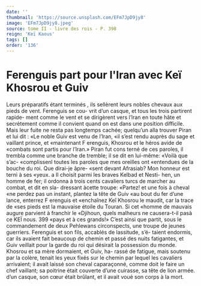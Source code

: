 ```yaml
---
date: ''
thumbnail: 'https://source.unsplash.com/EFm7JpD9jy8'
image: 'EFm7JpD9jy8.jpeg'
source: tome II - livre des rois - P. 398
reign: 'Keï Kaous'
tags: []
order: '136'
---
```


# Ferenguis part pour l'Iran avec Keï Khosrou et Guiv

Leurs préparatifs étant terminés , ils sellèrent leurs
nobles chevaux aux pieds de vent. Ferenguis se cou- vrit d’un casque, et tous les trois partirent rapide- ment comme le vent et se dirigèrent vers l’lran en toute hâte et secrètement comme il convient quand
on est dans une position difficile. Mais leur fuite ne resta pas longtemps cachée; quelqu’un alla trouver
Piran et lui dit : «Le noble Guiv est venu de l’lran,
«il s’est rendu auprès du sage et vaillant prince, et «maintenant F erenguis, Khosrou et le héros avide de «combats sont partis pour l’Iran.» Piran fut cons
terné de ces paroles, il trembla comme une branche de tremble; il se dit en lui-même: «Voilà que s’ac- «complissenl toutes les paroles que mes oreilles ont «entendues de la bouche du roi. Que dirai-je âpre- «sent devant Afrasiab? Mon honneur est terni à ses «yeux. a Il choisit parmi les braves Kelbad et Nesti- hen, un homme de fer; il ordonna à trois cents cavaliers turcs de marcher au combat, et dit en sla- dressant àcette troupe: «Partez! et une fois à cheval «ne perdez pas un instant, plantez la tête de Guiv «au bout du fer d’une lance, enterrez F erenguis et «enchaînez Keî Khosrou le maudit, car la trace de
«ses pieds est la mauvaise étoile du Touran. Si cet «homme de mauvais augure parvient à franchir le «Djihoun, quels malheurs ne causera-t-il pasà ce
KEÏ nous. 399 «pays et à ces grands!» C’est ainsi que partit, sous
le commandement de deux Pehlewans circonspects, une troupe de jeunes guerriers.
Ferenguis et son fils, accablés de lassitude, s’é-
taient endormis, car ils avaient fait beaucoup de chemin et passé des nuits fatigantes, et Guiv veillait pour la garde du roi qui désirait la possession du monde. Khosrou et sa mère dormaient, et Guiv, ha- rassé de fatigue, mais soutenu par la colère, tenait
les yeux fixés sur le chemin par lequel les cavaliers
arrivaient; il avait laissé son cheval caparaçonné,
comme doit le faire un chef vaillant; sa poitrine était couverte d’une cuirasse, sa tête de lion armée.
d’un casque, son cœur était brûlant, et il avait voué
son corps à la mort.

